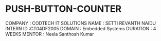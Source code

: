# PUSH-BUTTON-COUNTER
COMPANY : CODTECH IT SOLUTIONS 
NAME : SETTI REVANTH NAIDU INTERN ID :CT04DF2005
DOMAIN : Embedded Systems DURATION : 4 WEEKS MENTOR : Neela Santhosh Kumar
